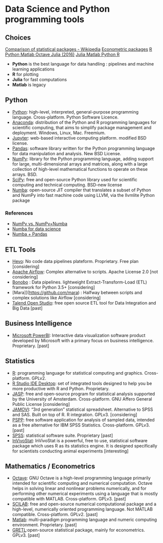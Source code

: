 # Data Science and Python programming tools

## Choices ##
[Comparison of statistical packages - Wikipedia](https://en.wikipedia.org/wiki/Comparison_of_statistical_packages)
[Econometric packages](https://collinsdwight.medium.com/9-econometric-software-packages-for-financial-and-economic-data-analysis-83285c51a9b5)
[R Python Matlab Octave Julia (2016)](https://www.linkedin.com/pulse/r-vs-python-matlab-octave-julia-who-winner-siva-prasad-katru/)
[Julia Matlab Python R](https://cepr.org/voxeu/columns/choosing-numerical-programming-language-economic-research-julia-matlab-python-or-r)
- **Python** is the best language for data handling : pipelines and machine learning applications
- **R** for plotting
- **Julia** for fast computations
- **Matlab** is legacy

## Python ##
- [Python](https://www.python.org/): high-level, interpreted, general-purpose programming language. Cross-platform. Python Software Licence.
- [Anaconda](https://anaconda.org/): distribution of the Python and R programming languages for scientific computing, that aims to simplify package management and deployment. Windows, Linux, Mac. Freemium.
- [Jupyter](https://jupyter.org/): web-based interactive computing platform. modified BSD license.
- [Pandas](https://pandas.pydata.org/): software library written for the Python programming language for data manipulation and analysis. New BSD License.
- [NumPy](https://numpy.org/): library for the Python programming language, adding support for large, multi-dimensional arrays and matrices, along with a large collection of high-level mathematical functions to operate on these arrays. BSD.
- [SciPy](https://scipy.org/): free and open-source Python library used for scientific computing and technical computing. BSD-new license
- [Numba](https://numba.pydata.org/): open-source JIT compiler that translates a subset of Python and NumPy into fast machine code using LLVM, via the llvmlite Python package

### References ###
- [NumPy vs. NumPy+Numba](https://dataconomy.com/2017/07/big-data-numpy-numba-python/)
- [Numba for data science](https://www.analyticsvidhya.com/blog/2021/04/numba-for-data-science-make-your-py-code-run-1000x-faster/)
- [Numba + Pandas](https://coderzcolumn.com/tutorials/python/guide-to-speed-up-code-involving-pandas-dataframe-using-numba)

## ETL Tools ##
- [Hevo](https://hevodata.com/): No code data pipelines plateform. Proprietary. Free plan [considering]
- [Apache Airflow](https://airflow.apache.org/): Complex alternative to scripts. Apache License 2.0 [not considering]
- [Bonobo](https://www.bonobo-project.org/) : Data pipelines. lightweight Extract-Transform-Load (ETL) framework for Python 3.5+ [considering]
- [Mara]](https://github.com/mara) : Halfway between scripts and complex solutions like Airflow [considering]
- [Talend Open Studio](https://www.talend.com/products/talend-open-studio/): free open source ETL tool for Data Integration and Big Data [past]

## Business Intelligence ##
- [Microsoft PowerBI](https://powerbi.microsoft.com/en-au/): Interactive data visualization software product developed by Microsoft with a primary focus on business intelligence. Proprietary. [past]

## Statistics ##
- [R](https://www.r-project.org/): programming language for statistical computing and graphics. Cross-platform. GPLv2.
- [R Studio IDE Desktop](https://www.rstudio.com/products/rstudio/download/): set of integrated tools designed to help you be more productive with R and Python. Proprietary.
- [JASP](https://jasp-stats.org): free and open-source program for statistical analysis supported by the University of Amsterdam. Cross-platform. GNU Affero General Public License [considering]
- [JAMOVI](https://www.jamovi.org/): “3rd generation” statistical spreadsheet. Alternative to SPSS and SAS. Built on top of R. R integration. GPLv3. [considering]
- [PSPP](https://www.gnu.org/software/pspp/): free software application for analysis of sampled data, intended as a free alternative for IBM SPSS Statistics. Cross-platform. GPLv3. [past]
- [SPSS](https://www.ibm.com/products/spss-statistics): statistical software suite. Proprietary [past]
- [InVivoStat](https://invivostat.co.uk/): InVivoStat is a powerful, free to use, statistical software package which uses R as its statistics engine. It is designed specifically for scientists conducting animal experiments [interesting]

## Mathematics / Econometrics ##
- [Octave](https://octave.org/): GNU Octave is a high-level programming language primarily intended for scientific computing and numerical computation. Octave helps in solving linear and nonlinear problems numerically, and for performing other numerical experiments using a language that is mostly compatible with MATLAB. Cross-platform. GPLv3. [past]
- [SCILAB](https://www.scilab.org/software/scilab/statistics): free and open-source numerical computational package and a high-level, numerically oriented programming language. Not MATLAB compatible. Cross-platform. GPLv2. [past]
- [Matlab](https://www.mathworks.com/products/matlab.html): multi-paradigm programming language and numeric computing environment. Proprietary. [past]
- [GRETL](http://gretl.sourceforge.net/):open-source statistical package, mainly for econometrics. GPLv3. [past]
